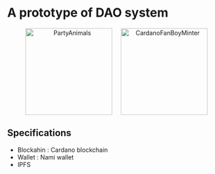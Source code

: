 # A prototype of DAO system

<p align="center"><img src="https://partyanimals.dance/favicon.png" alt="PartyAnimals" width="200" style="margin-right:10px"/><img style="margin-left:10px" src="https://cfanboyminter.web.app/favicon.ico" alt="CardanoFanBoyMinter" width="200"/></p>

## Specifications
- Blockahin : Cardano blockchain
- Wallet : Nami wallet
- IPFS
